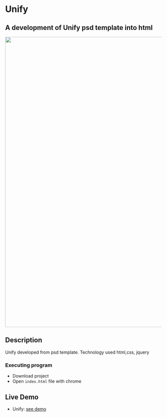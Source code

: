 # Unify

## A development of Unify psd template into html

<img src="https://res.cloudinary.com/dl1sztvng/image/upload/v1723939789/jqqtcluljqg0jeg2b6dr.png" width="931"/>

## Description

Unify developed from psd template. Technology used html,css, jquery

### Executing program

- Download project
- Open `index.html` file with chrome

## Live Demo

- Unify: [see demo](https://unify-psd.netlify.app/)
